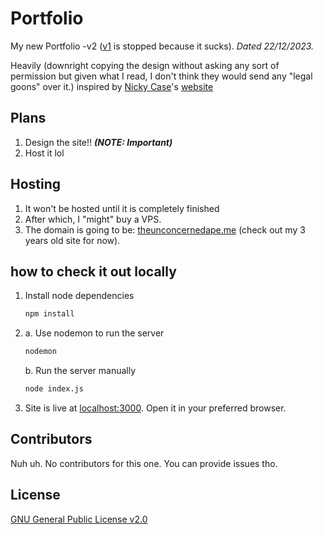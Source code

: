 # Portfolio

My new Portfolio -v2 ([v1](https://github.com/saivishnu725/portfolio-v2023-10) is stopped because it sucks). _Dated 22/12/2023._

Heavily (downright copying the design without asking any sort of permission but given what I read, I don't think they would send any "legal goons" over it.) inspired by [Nicky Case](https://github.com/ncase)'s [website](https://ncase.me/)

## Plans

1. Design the site!! **_(NOTE: Important)_**
2. Host it lol

## Hosting

1. It won't be hosted until it is completely finished
2. After which, I "might" buy a VPS.
3. The domain is going to be: [theunconcernedape.me](https://theunconcernedape.me) (check out my 3 years old site for now).

## how to check it out locally

1. Install node dependencies

   ```bash
   npm install
   ```

2. a. Use nodemon to run the server

   ```bash
   nodemon
   ```

   b. Run the server manually

   ```bash
   node index.js
   ```

3. Site is live at [localhost:3000](http://localhost:3000). Open it in your preferred browser.

## Contributors

Nuh uh. No contributors for this one. You can provide issues tho.

## License

[GNU General Public License v2.0](https://choosealicense.com/licenses/gpl-2.0/)
